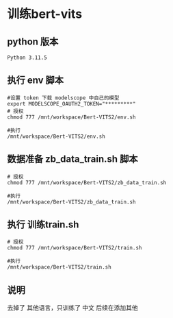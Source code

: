 # 训练bert-vits

## python 版本
```
Python 3.11.5
```
## 执行 env 脚本
```
#设置 token 下载 modelscope 中自己的模型
export MODELSCOPE_OAUTH2_TOKEN="*********"
# 授权
chmod 777 /mnt/workspace/Bert-VITS2/env.sh

#执行
/mnt/workspace/Bert-VITS2/env.sh

```

## 数据准备 zb_data_train.sh 脚本

```
# 授权
chmod 777 /mnt/workspace/Bert-VITS2/zb_data_train.sh

#执行
/mnt/workspace/Bert-VITS2/zb_data_train.sh
```

## 执行 训练train.sh
```
# 授权
chmod 777 /mnt/workspace/Bert-VITS2/train.sh

#执行
/mnt/workspace/Bert-VITS2/train.sh
```

## 说明

去掉了 其他语言，只训练了 中文
后续在添加其他